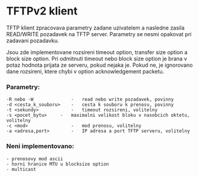 # TFTPv2 klient

TFTP klient zpracovava parametry zadane uzivatelem a nasledne zasila READ/WRITE pozadavek na TFTP server. Parametry se nesmi opakovat pri zadavani pozadavku. 

Jsou zde implementovane rozsireni timeout option, transfer size option a block size option. Pri odmitnuti timeout nebo block size option je brana v potaz hodnota prijata ze serveru, pokud nejaka je. Pokud ne, je ignorovano dane rozsireni, ktere chybi v option acknowledgement packetu.

### Parametry:
	-R nebo -W             	-   read nebo write pozadavek, povinny
	-d <cesta_k_souboru> 	-   cesta k souboru k prenosu, povinny
	-t <sekundy>            -   timeout rozsireni, volitelny
	-s <pocet_bytu>    	-   maximalni velikost bloku v nasobcich oktetu, volitelny
	-c <mod>            	-   mod prenosu, volitelny
	-a <adresa,port>    	-   IP adresa a port TFTP serveru, volitelny


### Neni implementovano:
	- prenosovy mod ascii
	- horni hranice MTU u blocksize option
	- multicast
